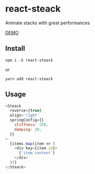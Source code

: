 # react-steack

Animate stacks with great performances

[DEMO](https://meriadec.github.io/react-steack/)

## Install

```
npm i -S react-steack
```

or

```
yarn add react-steack
```

## Usage

```javascript
<Steack
  reverse={true}
  align='right'
  springConfig={{
    stiffness: 250,
    damping: 20,
  }}
>
  {items.map(item => (
    <div key={item.id}>
      {'item content'}
    </div>
  ))}
</Steack>
```
